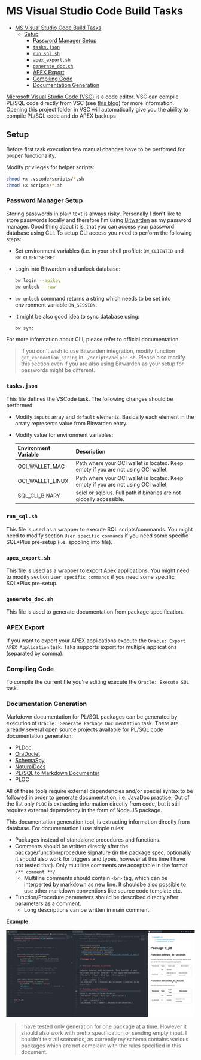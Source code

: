 # MS Visual Studio Code Build Tasks

- [MS Visual Studio Code Build Tasks](#ms-visual-studio-code-build-tasks)
  - [Setup](#setup)
    - [Password Manager Setup](#password-manager-setup)
    - [`tasks.json`](#tasksjson)
    - [`run_sql.sh`](#run_sqlsh)
    - [`apex_export.sh`](#apex_exportsh)
    - [`generate_doc.sh`](#generate_docsh)
    - [APEX Export](#apex-export)
    - [Compiling Code](#compiling-code)
    - [Documentation Generation](#documentation-generation)

[Microsoft Visual Studio Code (VSC)](https://code.visualstudio.com/) is a code editor. VSC can compile PL/SQL code directly from VSC (see [this blog](https://ora-00001.blogspot.ca/2017/03/using-vs-code-for-plsql-development.html)) for more information. Opening this project folder in VSC will automatically give you the ability to compile PL/SQL code and do APEX backups

## Setup

Before first task execution few manual changes have to be perfomed for proper functionality.

Modify privileges for helper scripts:

```bash
chmod +x .vscode/scripts/*.sh
chmod +x scripts/*.sh
```

### Password Manager Setup

Storing passwords in plain text is always risky. Personally I don't like to store passwords locally and therefore I'm using [Bitwarden](https://bitwarden.com) as my password manager. Good thing about it is, that you can access your password database using CLI. To setup CLI access you need to perform the following steps:

- Set environment variables (i.e. in your shell profile): `BW_CLIENTID` and `BW_CLIENTSECRET`.
- Login into Bitwarden and unlock database:

    ```bash
    bw login --apikey
    bw unlock --raw
    ```

- `bw unlock` command returns a string which needs to be set into environment variable `BW_SESSION`.
- It might be also good idea to sync database using:

    ```bash
    bw sync
    ```

For more information about CLI, please refer to official documentation.

> If you don't wish to use Bitwarden integration, modify function `get_connection_string` in `./scripts/helper.sh`. Please also modify this section even if you are also using Bitwarden as your setup for passwords might be different.

### `tasks.json`

This file defines the VSCode task. The following changes should be performed:

- Modify `inputs` array and `default` elements. Basically each element in the arraty represents value from Bitwarden entry.
- Modify value for environment variables:

    | Environment Variable | Description                                                                        |
    | -------------------- | ---------------------------------------------------------------------------------- |
    | OCI_WALLET_MAC       | Path where your OCI wallet is located. Keep empty if you are not using OCI wallet. |
    | OCI_WALLET_LINUX     | Path where your OCI wallet is located. Keep empty if you are not using OCI wallet. |
    | SQL_CLI_BINARY       | sqlcl or sqlplus. Full path if binaries are not globally accessible.               |

### `run_sql.sh`

This file is used as a wrapper to execute SQL scripts/commands. You might need to modify section `User specific commands` if you need some specific SQL*Plus pre-setup (i.e. spooling into file).

### `apex_export.sh`

This file is used as a wrapper to export Apex applications. You might need to modify section `User specific commands` if you need some specific SQL*Plus pre-setup.

### `generate_doc.sh`

This file is used to generate documentation from package specification.

### APEX Export

If you want to export your APEX applications execute the `Oracle: Export APEX Application` task. Taks supports export for multiple applications (separated by comma).

### Compiling Code

To compile the current file you're editing execute the `Oracle: Execute SQL` task.

### Documentation Generation

Markdown documentation for PL/SQL packages can be generated by execution of `Oracle: Generate Package Documentation` task. There are already several open source projects available for PL/SQL code documentation generation:

- [PLDoc](http://pldoc.sourceforge.net/)
- [OraDoclet](http://oradoclet.sourceforge.net/)
- [SchemaSpy](http://schemaspy.sourceforge.net/)
- [NaturalDocs](https://www.naturaldocs.org/)
- [PL/SQL to Markdown Documenter](https://github.com/OraOpenSource/plsql-md-doc)
- [PLOC](https://ogobrecht.com/posts/2019-01-10-ploc-plsql-code-to-doc-converter/)

All of these tools require external dependencies and/or special syntax to be followed in order to generate documentation; i.e. JavaDoc practice. Out of the list only `PLOC` is extracting information directly from code, but it still requires external dependency in the form of Node.JS package.

This documentation generation tool, is extracting information directly from database. For documentation I use simple rules:

- Packages instead of standalone procedures and functions.
- Comments should be written directly after the package/function/procedure signature (in the package spec, optionally it should also work for triggers and types, however at this time I have not tested that). Only multiline comments are acceptable in the format `/** comment **/`
  - Multiline comments should contain `<br>` tag, which can be interperted by markdown as new line. It shouldbe also possible to use other markdown conventions like source code template etc.
- Function/Procedure parameters should be described directly after parameters as a comment.
  - Long descriptions can be written in main comment.

**Example:**

![Documentation Example](./img/oracle_doc_generator.png)

> I have tested only generation for one package at a time. However it should also work with prefix specification or sending empty input. I couldn't test all scenarios, as currently my schema contains various packages which are not complaint with the rules specified in this document.
